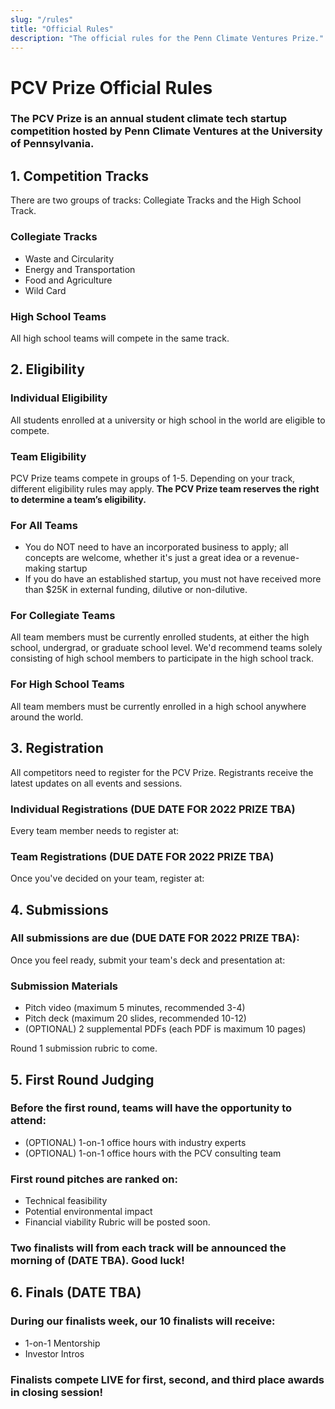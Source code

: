 ```yaml
---
slug: "/rules"
title: "Official Rules"
description: "The official rules for the Penn Climate Ventures Prize."
---
```


# PCV Prize Official Rules

### The PCV Prize is an annual student climate tech startup competition hosted by Penn Climate Ventures at the University of Pennsylvania.


## 1. Competition Tracks

There are two groups of tracks: Collegiate Tracks and the High School Track.

### Collegiate Tracks
- Waste and Circularity
- Energy and Transportation
- Food and Agriculture
- Wild Card

### High School Teams
All high school teams will compete in the same track.


## 2. Eligibility

### Individual Eligibility
All students enrolled at a university or high school in the world are eligible to compete.

### Team Eligibility
PCV Prize teams compete in groups of 1-5. Depending on your track, different eligibility rules may apply. **The PCV Prize team reserves the right to determine a team’s eligibility.**

### For All Teams
- You do NOT need to have an incorporated business to apply; all concepts are welcome, whether it's just a great idea or a revenue-making startup
- If you do have an established startup, you must not have received more than $25K in external funding, dilutive or non-dilutive.

### For Collegiate Teams
All team members must be currently enrolled students, at either the high school, undergrad, or graduate school level. We'd recommend teams solely consisting of high school members to participate in the high school track.

### For High School Teams
All team members must be currently enrolled in a high school anywhere around the world.


## 3. Registration
All competitors need to register for the PCV Prize. Registrants receive the latest updates on all events and sessions.

### Individual Registrations (DUE DATE FOR 2022 PRIZE TBA) 
Every team member needs to register at:

### Team Registrations (DUE DATE FOR 2022 PRIZE TBA)
Once you've decided on your team, register at:


## 4. Submissions

### All submissions are due (DUE DATE FOR 2022 PRIZE TBA):
Once you feel ready, submit your team's deck and presentation at:

### Submission Materials
- Pitch video (maximum 5 minutes, recommended 3-4)
- Pitch deck (maximum 20 slides, recommended 10-12)
- (OPTIONAL) 2 supplemental PDFs (each PDF is maximum 10 pages) 

Round 1 submission rubric to come.

## 5. First Round Judging 

### Before the first round, teams will have the opportunity to attend:
- (OPTIONAL) 1-on-1 office hours with industry experts
- (OPTIONAL) 1-on-1 office hours with the PCV consulting team

### First round pitches are ranked on:
- Technical feasibility
- Potential environmental impact
- Financial viability
Rubric will be posted soon.

### Two finalists will from each track will be announced the morning of (DATE TBA). Good luck!


## 6. Finals (DATE TBA)

### During our finalists week, our 10 finalists will receive:
- 1-on-1 Mentorship
- Investor Intros

### ​Finalists compete LIVE for first, second, and third place awards in closing session!